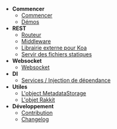 - **Commencer**
  - [Commencer](fr/GettingStarted.md)
  - [Démos](fr/Demos.md)
- **REST**
  - [Routeur](fr/Router.md)
  - [Middleware](fr/Middleware.md)
  - [Librairie externe pour Koa](fr/MiddlewaresKoa.md)
  - [Servir des fichiers statiques](fr/ServingStaticFiles.md)
- **Websocket**
  - [Websocket](fr/Websocket.md)
- **DI**
  - [Services / Injection de dépendance](fr/DI.md)
- **Utiles**
  - [L'object MetadataStorage](fr/MetadataStorage.md)
  - [L'objet Rakkit](fr/RakkitObject.md)
- **Développement**
  - [Contribution](fr/Contributing.md)
  - [Changelog](fr/Changelog.md)
